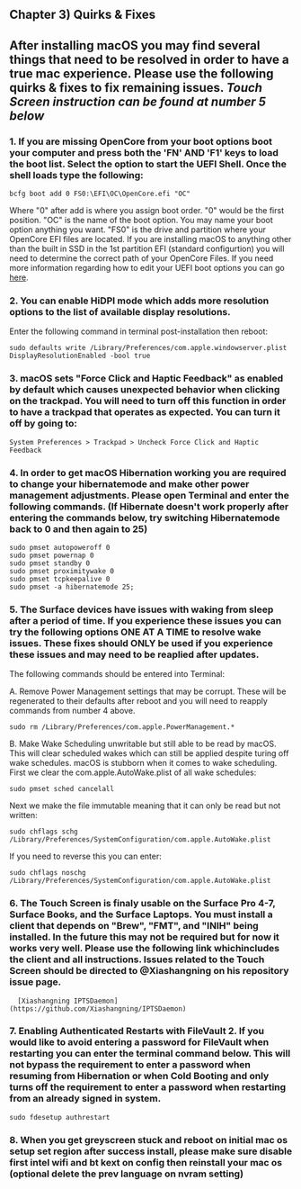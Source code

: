 ## Chapter 3) Quirks & Fixes

## After installing macOS you may find several things that need to be resolved in order to have a true mac experience. Please use the following quirks & fixes to fix remaining issues. ***Touch Screen instruction can be found at number 5 below***

### 1. If you are missing OpenCore from your boot options boot your computer and press both the 'FN' AND 'F1' keys to load the boot list. Select the option to start the UEFI Shell. Once the shell loads type the following:
```
bcfg boot add 0 FS0:\EFI\OC\OpenCore.efi "OC"
```
Where "0" after add is where you assign boot order. "0" would be the first position. "OC" is the name of the boot option. You may name your boot option anything you want. "FS0" is the drive and partition where your OpenCore EFI files are located. If you are installing macOS to anything other than the built in SSD in the 1st partition EFI (standard configurtion) you will need to determine the correct path of your OpenCore Files. If you need more information regarding how to edit your UEFI boot options you can go [here](https://wiki.archlinux.org/index.php/Unified_Extensible_Firmware_Interface).


### 2. You can enable HiDPI mode which adds more resolution options to the list of available display resolutions.

Enter the following command in terminal post-installation then reboot:

```
sudo defaults write /Library/Preferences/com.apple.windowserver.plist DisplayResolutionEnabled -bool true
```


### 3. macOS sets "Force Click and Haptic Feedback" as enabled by default which causes unexpected behavior when clicking on the trackpad. You will need to turn off this function in order to have a trackpad that operates as expected. You can turn it off by going to:
``` 
System Preferences > Trackpad > Uncheck Force Click and Haptic Feedback
```

### 4. In order to get macOS Hibernation working you are required to change your hibernatemode and make other power management adjustments. Please open Terminal and enter the following commands. (If Hibernate doesn't work properly after entering the commands below, try switching Hibernatemode back to 0 and then again to 25)
```
sudo pmset autopoweroff 0
sudo pmset powernap 0
sudo pmset standby 0
sudo pmset proximitywake 0
sudo pmset tcpkeepalive 0
sudo pmset -a hibernatemode 25;
```

### 5. The Surface devices have issues with waking from sleep after a period of time. If you experience these issues you can try the following options ONE AT A TIME to resolve wake issues. These fixes should ONLY be used if you experience these issues and may need to be reaplied after updates.

The following commands should be entered into Terminal: 

A. Remove Power Management settings that may be corrupt. These will be regenerated to their defaults after reboot and you will need to reapply commands from number 4 above.
```
sudo rm /Library/Preferences/com.apple.PowerManagement.*
```
B. Make Wake Scheduling unwritable but still able to be read by macOS. This will clear scheduled wakes which can still be applied despite turing off wake schedules. macOS is stubborn when it comes to wake scheduling.
First we clear the com.apple.AutoWake.plist of all wake schedules:
```
sudo pmset sched cancelall
```
Next we make the file immutable meaning that it can only be read but not written:
```
sudo chflags schg /Library/Preferences/SystemConfiguration/com.apple.AutoWake.plist
```
If you need to reverse this you can enter:
```
sudo chflags noschg /Library/Preferences/SystemConfiguration/com.apple.AutoWake.plist
```

### 6. The Touch Screen is finaly usable on the Surface Pro 4-7, Surface Books, and the Surface Laptops. You must install a client that depends on "Brew", "FMT", and "INIH" being installed. In the future this may not be required but for now it works very well. Please use the following link whichincludes the client and all instructions. Issues related to the Touch Screen should be directed to @Xiashangning on his repository issue page.


      [Xiashangning IPTSDaemon](https://github.com/Xiashangning/IPTSDaemon)


### 7. Enabling Authenticated Restarts with FileVault 2. If you would like to avoid entering a password for FileVault when restarting you can enter the terminal command below. This will not bypass the requirement to enter a password when resuming from Hibernation or when Cold Booting and only turns off the requirement to enter a password when restarting from an already signed in system.

```
sudo fdesetup authrestart
```

### 8. When you get greyscreen stuck and reboot on initial mac os setup set region after success install, please make sure disable first intel wifi and bt kext on config then reinstall your mac os (optional delete the prev language on nvram setting) 
